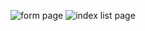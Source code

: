 
![form page](https://i.hizliresim.com/3oxge2k.png)
![index list page](https://i.hizliresim.com/9x35mh7.png)

